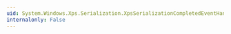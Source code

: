 ```yaml
---
uid: System.Windows.Xps.Serialization.XpsSerializationCompletedEventHandler
internalonly: False
---
```

